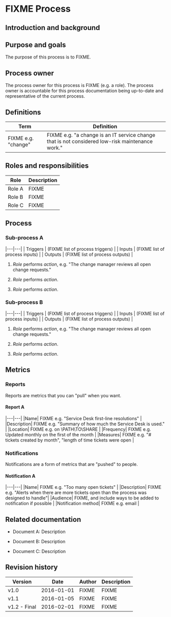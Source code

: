 # FIXME Process

## Introduction and background

## Purpose and goals

The purpose of this process is to FIXME.

## Process owner

The process owner for this process is FIXME (e.g. a role). The process owner is accountable for this process documentation being up-to-date and representative of the current process.

## Definitions

| Term | Definition |
|-----|---------|
| FIXME e.g. "change" | FIXME e.g. "a change is an IT service change that is not considered low-risk maintenance work." |

## Roles and responsibilities

| Role | Description |
|-----|---------|
| Role A | FIXME |
| Role B | FIXME |
| Role C | FIXME |

## Process

### Sub-process A ###

|---|---|
| Triggers | (FIXME list of process triggers) |
| Inputs | (FIXME list of process inputs) |
| Outputs | (FIXME list of process outputs) |

1. *Role* performs *action*, e.g. "The change manager reviews all open change requests."

2. *Role* performs *action*.

3. *Role* performs *action*.

### Sub-process B ###

|---|---|
| Triggers | (FIXME list of process triggers) |
| Inputs | (FIXME list of process inputs) |
| Outputs | (FIXME list of process outputs) |

1. *Role* performs *action*, e.g. "The change manager reviews all open change requests."

2. *Role* performs *action*.

3. *Role* performs *action*.

## Metrics

### Reports

Reports are metrics that you can "pull" when you want.

#### Report A

|---|---|
|Name| FIXME e.g. "Service Desk first-line resolutions"  |
|Description| FIXME e.g. "Summary of how much the Service Desk is used." |
|Location| FIXME e.g. on \\PATH\TO\SHARE |
|Frequency| FIXME e.g. Updated monthly on the first of the month |
|Measures| FIXME e.g. "# tickets created by month", "length of time tickets were open |

### Notifications

Notifications are a form of metrics that are "pushed" to people.

#### Notification A

|---|---|
|Name| FIXME e.g. "Too many open tickets" |
|Description| FIXME e.g. "Alerts when there are more tickets open than the process was designed to handle"|
|Audience| FIXME, and include ways to be added to notification if possible |
|Notification method| FIXME e.g. email |

## Related documentation

* Document A: Description

* Document B: Description

* Document C: Description


## Revision history

|Version|Date|Author|Description|
|---|---|---|---|
| v1.0 | 2016-01-01 | FIXME | FIXME |
| v1.1 | 2016-01-05 | FIXME | FIXME |
| v1.2 - Final | 2016-02-01 | FIXME | FIXME |

